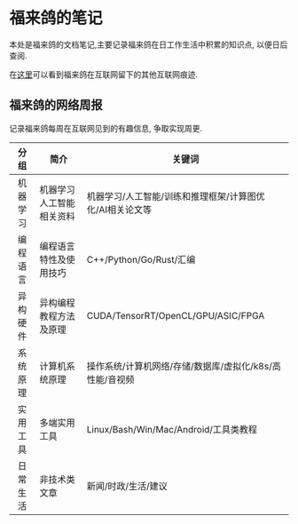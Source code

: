 # 福来鸽的笔记

本处是福来鸽的文档笔记,主要记录福来鸽在日工作生活中积累的知识点, 以便日后查阅.

在[这里](https://flaging.github.io/)可以看到福来鸽在互联网留下的其他互联网痕迹.

## 福来鸽的网络周报

记录福来鸽每周在互联网见到的有趣信息, 争取实现周更.

分组|简介|关键词
:-:|--|--
机器学习|机器学习人工智能相关资料|机器学习/人工智能/训练和推理框架/计算图优化/AI相关论文等
编程语言|编程语言特性及使用技巧|C++/Python/Go/Rust/汇编
异构硬件|异构编程教程方法及原理|CUDA/TensorRT/OpenCL/GPU/ASIC/FPGA
系统原理|计算机系统原理|操作系统/计算机网络/存储/数据库/虚拟化/k8s/高性能/音视频
实用工具|多端实用工具|Linux/Bash/Win/Mac/Android/工具类教程
日常生活|非技术类文章|新闻/时政/生活/建议
